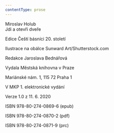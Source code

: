 ```yaml
---
contentType: prose
---
```


Miroslav Holub  
Jdi a otevři dveře

Edice Čeští básníci 20. století

Ilustrace na obálce Sunward Art/Shutterstock.com

Redakce Jaroslava Bednářová

Vydala Městská knihovna v Praze

Mariánské nám. 1, 115 72 Praha 1

V MKP 1. elektronické vydání

Verze 1.0 z 11. 6. 2020

ISBN 978-80-274-0869-6 (epub)

ISBN 978-80-274-0870-2 (pdf)

ISBN 978-80-274-0871-9 (prc)

